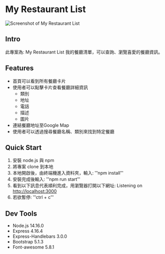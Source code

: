 # My Restaurant List
![Screenshot of My Restaurant List](./public/image/My%20Restaurant%20List.JPG)

## Intro 
此專案為: My Restaurant List 我的餐廳清單，可以查詢、瀏覽喜愛的餐廳資訊。

## Features
* 首頁可以看到所有餐廳卡片
* 使用者可以點擊卡片查看餐廳詳細資訊
   * 類別
   * 地址
   * 電話
   * 描述
   * 圖片
* 連結餐廳地址至Google Map
* 使用者可以透過搜尋餐廳名稱、類別來找到特定餐廳

##  Quick Start
1. 安裝 node.js 與 npm
2. 將專案 clone 到本地
3. 本地開啟後，由終端機進入資料夾，輸入:
‵‵‵npm install‵‵‵
4. 安裝完成後輸入:
‵‵‵npm run start‵‵‵
5. 看到以下訊息代表順利完成，用瀏覽器打開以下網址:
   Listening on [http://localhost:3000](http://localhost:3000)
6. 若欲暫停:
‵‵‵ctrl + c‵‵‵

## Dev Tools
  * Node.js 14.16.0
  * Express 4.16.4
  * Express-Handlebars 3.0.0
  * Bootstrap 5.1.3
  * Font-awesome 5.8.1




  




